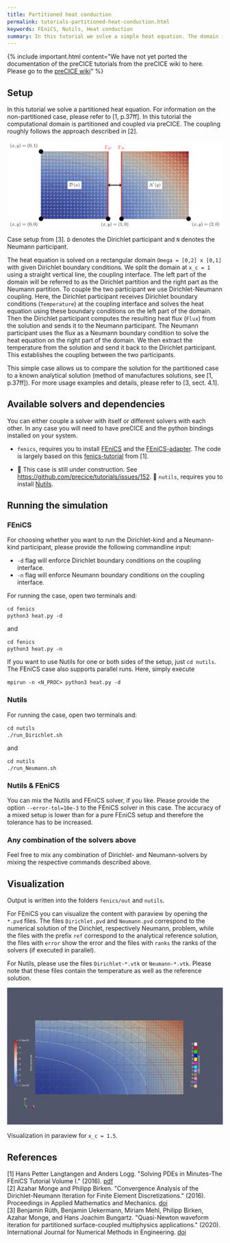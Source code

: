 ```yaml
---
title: Partitioned heat conduction
permalink: tutorials-partitioned-heat-conduction.html
keywords: FEniCS, Nutils, Heat conduction
summary: In this tutorial we solve a simple heat equation. The domain is partitioned and the coupling is established in a Dirichlet-Neumann fashion.
---
```


{% include important.html content="We have not yet ported the documentation of the preCICE tutorials from the preCICE wiki to here. Please go to the [preCICE wiki](https://github.com/precice/precice/wiki#2-getting-started---tutorials)" %}

## Setup

In this tutorial we solve a partitioned heat equation. For information on the non-partitioned case, please refer to [1, p.37ff]. In this tutorial the computational domain is partitioned and coupled via preCICE. The coupling roughly follows the approach described in [2].

![Case setup of partitioned-heat-conduction case](images/tutorials-partitioned-heat-conduction-setup.png)

Case setup from [3]. `D` denotes the Dirichlet participant and `N` denotes the Neumann participant.

The heat equation is solved on a rectangular domain `Omega = [0,2] x [0,1]` with given Dirichlet boundary conditions. We split the domain at `x_c = 1` using a straight vertical line, the coupling interface. The left part of the domain will be referred to as the Dirichlet partition and the right part as the Neumann partition. To couple the two participant we use Dirichlet-Neumann coupling. Here, the Dirichlet participant receives Dirichlet boundary conditions (`Temperature`) at the coupling interface and solves the heat equation using these boundary conditions on the left part of the domain. Then the Dirichlet participant computes the resulting heat flux (`Flux`) from the solution and sends it to the Neumann participant. The Neumann participant uses the flux as a Neumann boundary condition to solve the heat equation on the right part of the domain. We then extract the temperature from the solution and send it back to the Dirichlet participant. This establishes the coupling between the two participants.

This simple case allows us to compare the solution for the partitioned case to a known analytical solution (method of manufactures solutions, see [1, p.37ff]). For more usage examples and details, please refer to [3, sect. 4.1].

## Available solvers and dependencies

You can either couple a solver with itself or different solvers with each other. In any case you will need to have preCICE and the python bindings installed on your system.

* `fenics`, requires you to install [FEniCS](https://fenicsproject.org/download/) and the [FEniCS-adapter](https://github.com/precice/fenics-adapter). The code is largely based on this [fenics-tutorial](https://github.com/hplgit/fenics-tutorial/blob/master/pub/python/vol1/ft03_heat.py) from [1].


* :construction: This case is still under construction. See https://github.com/precice/tutorials/issues/152. :construction: `nutils`, requires you to install [Nutils](http://www.nutils.org/en/latest/).

## Running the simulation

### FEniCS

For choosing whether you want to run the Dirichlet-kind and a Neumann-kind participant, please provide the following commandline input:

* `-d` flag will enforce Dirichlet boundary conditions on the coupling interface.
* `-n` flag will enforce Neumann boundary conditions on the coupling interface.

For running the case, open two terminals and:

```
cd fenics
python3 heat.py -d
```

and

```
cd fenics
python3 heat.py -n
```

If you want to use Nutils for one or both sides of the setup, just `cd nutils`. The FEniCS case also supports parallel runs. Here, simply execute

```
mpirun -n <N_PROC> python3 heat.py -d
```

### Nutils

For running the case, open two terminals and:

```
cd nutils
./run_Dirichlet.sh
```

and

```
cd nutils
./run_Neumann.sh
```

### Nutils & FEniCS

You can mix the Nutils and FEniCS solver, if you like. Please provide the option `--error-tol=10e-3` to the FEniCS solver in this case. The accuracy of a mixed setup is lower than for a pure FEniCS setup and therefore the tolerance has to be increased.

### Any combination of the solvers above

Feel free to mix any combination of Dirichlet- and Neumann-solvers by mixing the respective commands described above.

## Visualization

Output is written into the folders `fenics/out` and `nutils`. 

For FEniCS you can visualize the content with paraview by opening the `*.pvd` files. The files `Dirichlet.pvd` and `Neumann.pvd` correspond to the numerical solution of the Dirichlet, respectively Neumann, problem, while the files with the prefix `ref` correspond to the analytical reference solution, the files with `error` show the error and the files with `ranks` the ranks of the solvers (if executed in parallel).

For Nutils, please use the files `Dirichlet-*.vtk` or `Neumann-*.vtk`. Please note that these files contain the temperature as well as the reference solution.

![Animation of the partitioned heat equation](images/tutorials-partitioned-heat-conduction-FEniCS-movie.gif)

Visualization in paraview for `x_c = 1.5`.

## References

[1] Hans Petter Langtangen and Anders Logg. "Solving PDEs in Minutes-The FEniCS Tutorial Volume I." (2016). [pdf](https://fenicsproject.org/pub/tutorial/pdf/fenics-tutorial-vol1.pdf)  
[2] Azahar Monge and Philipp Birken. "Convergence Analysis of the Dirichlet-Neumann Iteration for Finite Element Discretizations." (2016). Proceedings in Applied Mathematics and Mechanics. [doi](https://doi.org/10.1002/pamm.201610355)  
[3] Benjamin Rüth, Benjamin Uekermann, Miriam Mehl, Philipp Birken, Azahar Monge, and Hans Joachim Bungartz. "Quasi-Newton waveform iteration for partitioned surface-coupled multiphysics applications." (2020). International Journal for Numerical Methods in Engineering. [doi](https://doi.org/10.1002/nme.6443)  
